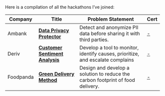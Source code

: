 Here is a compilation of all the hackathons I’ve joined:

| Company   | Title                                                                            | Problem Statement                                                                 |Cert             |
|------------|---------------------------------------------------------------------------------|-----------------------------------------------------------------------------------|-----------------|
| Ambank     | [**Data Privacy Protector**](https://github.com/wanpc3/Data-Privacy-Protector)  | Detect and anonymize PII data before sharing it with third parties.               | [-]()               |
| Deriv      | [**Customer Sentiment Analysis**](https://github.com/edmundtly/derivhack)       | Develop a tool to monitor, identify causes, prioritize, and escalate complains    | [-]()                |
| Foodpanda  | [**Green Delivery Method**](https://github.com/ruisheng95/42kl-food-app)        | Design and develop a solution to reduce the carbon footprint of food delivery.    | [-]()                |
